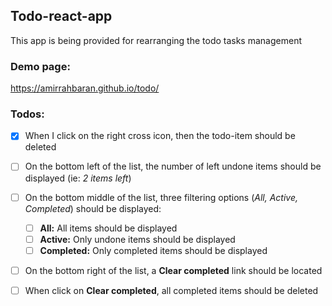 ## Todo-react-app
This app is being provided for rearranging the todo tasks management

### Demo page:
https://amirrahbaran.github.io/todo/

### Todos:

- [x] When I click on the right cross icon, then the todo-item should be deleted

- [ ] On the bottom left of the list, the number of left undone items should be displayed (ie: <i>2 items left</i>)

- [ ] On the bottom middle of the list, three filtering options (<i>All, Active, Completed</i>) should be displayed:
    - [ ] <b>All:</b> All items should be displayed 
    - [ ] <b>Active:</b> Only undone items should be displayed
    - [ ] <b>Completed:</b> Only completed items should be displayed

- [ ] On the bottom right of the list, a <b>Clear completed</b> link should be located

- [ ] When click on <b>Clear completed</b>, all completed items should be deleted
